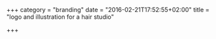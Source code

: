 +++
category = "branding"
date = "2016-02-21T17:52:55+02:00"
title = "logo and illustration for a hair studio"

+++
